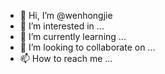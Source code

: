 - 👋 Hi, I’m @wenhongjie
- 👀 I’m interested in ...
- 🌱 I’m currently learning ...
- 💞️ I’m looking to collaborate on ...
- 📫 How to reach me ...

<!---
wenhongjie/wenhongjie is a ✨ special ✨ repository because its `README.md` (this file) appears on your GitHub profile.
You can click the Preview link to take a look at your changes.
--->
